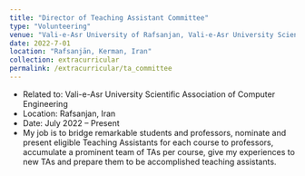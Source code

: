 ```yaml
---
title: "Director of Teaching Assistant Committee"
type: "Volunteering"
venue: "Vali-e-Asr University of Rafsanjan, Vali-e-Asr University Scientific Association of Computer Engineering"
date: 2022-7-01
location: "Rafsanjān, Kerman, Iran"
collection: extracurricular
permalink: /extracurricular/ta_committee
---
```

* Related to: Vali-e-Asr University Scientific Association of Computer Engineering
* Location: Rafsanjan, Iran
* Date: July 2022 – Present
* My job is to bridge remarkable students and professors, nominate and present eligible Teaching Assistants for each course to professors, accumulate a prominent team of TAs per course, give my experiences to new TAs and prepare them to be accomplished teaching assistants.